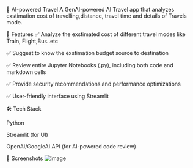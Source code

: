 🚀 AI-powered Travel  A GenAI-powered AI Travel app that analyzes exstimation cost of travelling,distance, travel time and details of Travels mode.

📌 Features ✅ Analyze the exstimated cost of different travel modes like Train, Flight,Bus..etc

✅ Suggest to know the exstimation budget source to destination

✅ Review entire Jupyter Notebooks (.py), including both code and markdown cells

✅ Provide security recommendations and performance optimizations

✅ User-friendly interface using Streamlit

🛠️ Tech Stack

Python

Streamlit (for UI)

OpenAI/GoogleAI API (for AI-powered code review)

🚀 Screenshots
![image](https://github.com/user-attachments/assets/dfa6c734-f6f4-463d-85dd-b6699e7289e2)
